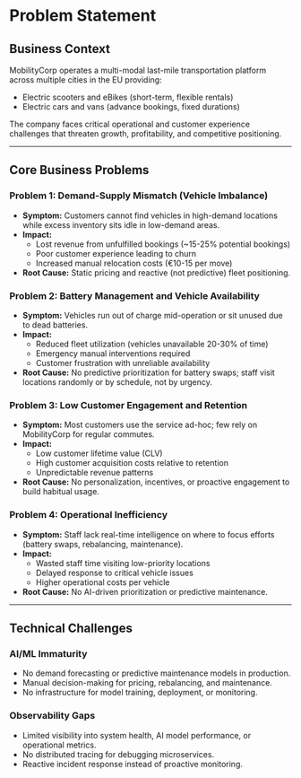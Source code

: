 # Problem Statement

## Business Context

MobilityCorp operates a multi-modal last-mile transportation platform across multiple cities in the EU providing:

* Electric scooters and eBikes (short-term, flexible rentals)
* Electric cars and vans (advance bookings, fixed durations)

The company faces critical operational and customer experience challenges that threaten growth, profitability, and competitive positioning.

---

## Core Business Problems

### Problem 1: Demand-Supply Mismatch (Vehicle Imbalance)

* **Symptom:** Customers cannot find vehicles in high-demand locations while excess inventory sits idle in low-demand areas.
* **Impact:**
    * Lost revenue from unfulfilled bookings (~15-25% potential bookings)
    * Poor customer experience leading to churn
    * Increased manual relocation costs (€10-15 per move)
* **Root Cause:** Static pricing and reactive (not predictive) fleet positioning.

### Problem 2: Battery Management and Vehicle Availability

* **Symptom:** Vehicles run out of charge mid-operation or sit unused due to dead batteries.
* **Impact:**
    * Reduced fleet utilization (vehicles unavailable 20-30% of time)
    * Emergency manual interventions required
    * Customer frustration with unreliable availability
* **Root Cause:** No predictive prioritization for battery swaps; staff visit locations randomly or by schedule, not by urgency.

### Problem 3: Low Customer Engagement and Retention

* **Symptom:** Most customers use the service ad-hoc; few rely on MobilityCorp for regular commutes.
* **Impact:**
    * Low customer lifetime value (CLV)
    * High customer acquisition costs relative to retention
    * Unpredictable revenue patterns
* **Root Cause:** No personalization, incentives, or proactive engagement to build habitual usage.

### Problem 4: Operational Inefficiency

* **Symptom:** Staff lack real-time intelligence on where to focus efforts (battery swaps, rebalancing, maintenance).
* **Impact:**
    * Wasted staff time visiting low-priority locations
    * Delayed response to critical vehicle issues
    * Higher operational costs per vehicle
* **Root Cause:** No AI-driven prioritization or predictive maintenance.

---

## Technical Challenges

### AI/ML Immaturity

* No demand forecasting or predictive maintenance models in production.
* Manual decision-making for pricing, rebalancing, and maintenance.
* No infrastructure for model training, deployment, or monitoring.

### Observability Gaps

* Limited visibility into system health, AI model performance, or operational metrics.
* No distributed tracing for debugging microservices.
* Reactive incident response instead of proactive monitoring.